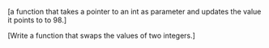 [a function that takes a pointer to an int as parameter and updates the value it points to to 98.]

[Write a function that swaps the values of two integers.]
